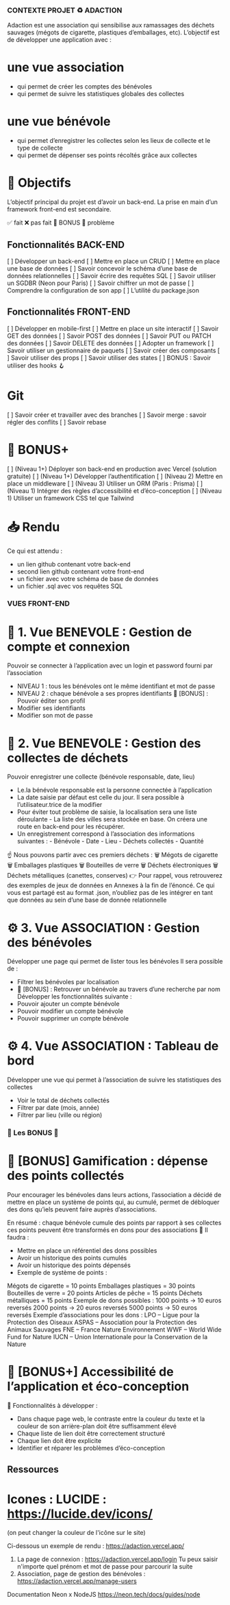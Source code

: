 ### CONTEXTE PROJET ♻️  ADACTION
Adaction est une association qui sensibilise aux ramassages des déchets sauvages (mégots de cigarette, plastiques d’emballages, etc).
L’objectif est de développer une application avec :
# une vue association
- qui permet de créer les comptes des bénévoles
- qui permet de suivre les statistiques globales des collectes
# une vue bénévole
- qui permet d’enregistrer les collectes selon les lieux de collecte et le type de collecte
- qui permet de dépenser ses points récoltés grâce aux collectes
# 🎯 Objectifs
L’objectif principal du projet est d’avoir un back-end. La prise en main d’un framework front-end est secondaire.

✅ fait  ❌ pas fait   💙 BONUS   📛 problème


## Fonctionnalités BACK-END
[ ] Développer un back-end
[ ] Mettre en place un CRUD
[ ] Mettre en place une base de données
[ ] Savoir concevoir le schéma d’une base de données relationnelles
[ ] Savoir écrire des requêtes SQL
[ ] Savoir utiliser un SGDBR (Neon pour Paris)
[ ] Savoir chiffrer un mot de passe
[ ] Comprendre la configuration de son app
[ ] L’utilité du package.json

## Fonctionnalités FRONT-END
[ ] Développer en mobile-first
[ ] Mettre en place un site interactif
[ ] Savoir GET des données
[ ] Savoir POST des données
[ ] Savoir PUT ou PATCH des données
[ ] Savoir DELETE des données
[ ] Adopter un framework
[ ] Savoir utiliser un gestionnaire de paquets
[ ] Savoir créer des composants
[ ] Savoir utiliser des props
[ ] Savoir utiliser des states
[ ] BONUS : Savoir utiliser des hooks 🪝 

# Git
[ ] Savoir créer et travailler avec des branches
[ ] Savoir merge : savoir régler des conflits
[ ] Savoir rebase

# 💙 BONUS+
[ ] (Niveau 1+) Déployer son back-end en production avec Vercel (solution gratuite)
[ ] (Niveau 1+) Développer l’authentification
[ ] (Niveau 2) Mettre en place un middleware
[ ] (Niveau 3) Utiliser un ORM (Paris : Prisma)
[ ] (Niveau 1) Intégrer des règles d’accessibilité et d’éco-conception
[ ] (Niveau 1) Utiliser un framework CSS tel que Tailwind

# 📥 Rendu
Ce qui est attendu :
- un lien github contenant votre back-end
-  second lien github contenant votre front-end
- un fichier avec votre schéma de base de données
- un fichier .sql avec vos requêtes SQL

### VUES FRONT-END

# 🌱 1. Vue BENEVOLE : Gestion de compte et connexion
Pouvoir se connecter à l’application avec un login et password fourni par l’association
- NIVEAU 1 : tous les bénévoles ont le même identifiant et mot de passe
- NIVEAU 2 : chaque bénévole a ses propres identifiants
💙 [BONUS] : Pouvoir éditer son profil
- Modifier ses identifiants
- Modifier son mot de passe

# 🌱 2. Vue BENEVOLE : Gestion des collectes de déchets
Pouvoir enregistrer une collecte (bénévole responsable, date, lieu)
- Le.la bénévole responsable est la personne connectée à l’application
- La date saisie par défaut est celle du jour. Il sera possible à l’utilisateur.trice de la modifier
- Pour éviter tout problème de saisie, la localisation sera une liste déroulante
       - La liste des villes sera stockée en base. On créera une route en back-end pour les récupérer.
- Un enregistrement correspond à l’association des informations suivantes :
		- Bénévole
		- Date
		- Lieu
		- Déchets collectés
		- Quantité

☝️ Nous pouvons partir avec ces premiers déchets :
🗑️ Mégots de cigarette
🗑️ Emballages plastiques
🗑️ Bouteilles de verre
🗑️ Déchets électroniques
🗑️ Déchets métalliques (canettes, conserves)
👉 Pour rappel, vous retrouverez des exemples de jeux de données en Annexes à la fin de l’énoncé. Ce qui vous est partagé est au format .json, n’oubliez pas de les intégrer en tant que données au sein d’une base de donnée relationnelle


# ⚙️ 3. Vue ASSOCIATION : Gestion des bénévoles
Développer une page qui permet de lister tous les bénévoles
Il sera possible de :
- Filtrer les bénévoles par localisation
- 💙 [BONUS] : Retrouver un bénévole au travers d’une recherche par nom
Développer les fonctionnalités suivante :
- Pouvoir ajouter un compte bénévole
- Pouvoir modifier un compte bénévole
- Pouvoir supprimer un compte bénévole

# ⚙️ 4. Vue ASSOCIATION : Tableau de bord
Développer une vue qui permet à l’association de suivre les statistiques des collectes
- Voir le total de déchets collectés
- Filtrer par date (mois, année)
- Filtrer par lieu (ville ou région)

 ### 💙 Les BONUS 💪
# 💙 [BONUS] Gamification : dépense des points collectés
Pour encourager les bénévoles dans leurs actions, l’association a décidé de mettre en place un système de points qui, au cumulé, permet de débloquer des dons qu’iels peuvent faire auprès d’associations.

En résumé :
chaque bénévole cumule des points par rapport à ses collectes
ces points peuvent être transformés en dons pour des associations
📌 Il faudra :
- Mettre en place un référentiel des dons possibles
- Avoir un historique des points cumulés
- Avoir un historique des points dépensés
- Exemple de système de points :

Mégots de cigarette = 10 points
	Emballages plastiques = 30 points
	Bouteilles de verre = 20 points
	Articles de pêche = 15 points
	Déchets métalliques = 15 points
Exemple de dons possibles :
	1000 points → 10 euros reversés
	2000 points → 20 euros reversés
	5000 points → 50 euros reversés
Exemple d’associations pour les dons :
	LPO – Ligue pour la Protection des Oiseaux
	ASPAS – Association pour la Protection des Animaux Sauvages
	FNE – France Nature Environnement
	WWF – World Wide Fund for Nature
	IUCN – Union Internationale pour la Conservation de la Nature

# 💙 [BONUS+] Accessibilité de l’application et éco-conception
📌 Fonctionnalités à développer :
- Dans chaque page web, le contraste entre la couleur du texte et la couleur de son arrière-plan doit être suffisamment élevé
- Chaque liste de lien doit être correctement structuré
- Chaque lien doit être explicite
- Identifier et réparer les problèmes d’éco-conception


## Ressources
# Icones : LUCIDE : https://lucide.dev/icons/
(on peut changer la couleur de l'icône sur le site)

Ci-dessous un exemple de rendu :
https://adaction.vercel.app/

1. La page de connexion : https://adaction.vercel.app/login
Tu peux saisir n'importe quel prénom et mot de passe pour parcourir la suite
2. Association, page de gestion des bénévoles : https://adaction.vercel.app/manage-users

Documentation Neon x NodeJS
https://neon.tech/docs/guides/node

